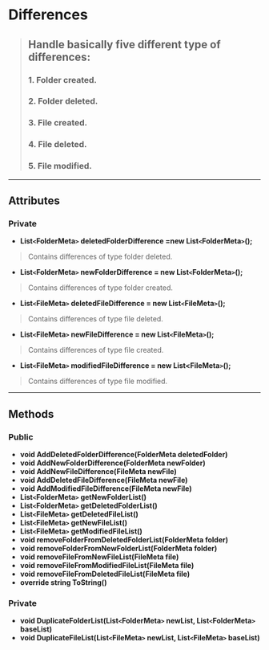 # Differences #
> ## Handle basically five different type of differences: ##
> ### 1. Folder created. ###
> ### 2. Folder deleted. ###
> ### 3. File created. ###
> ### 4. File deleted. ###
> ### 5. File modified. ###

---

## Attributes ##
### Private ###
  * **List`<`FolderMeta`>` deletedFolderDifference =new List`<`FolderMeta`>`();**
> Contains differences of type folder deleted.
  * **List`<`FolderMeta`>` newFolderDifference = new List`<`FolderMeta`>`();**
> Contains differences of type folder created.
  * **List`<`FileMeta`>` deletedFileDifference = new List`<`FileMeta`>`();**
> Contains differences of type file deleted.
  * **List`<`FileMeta`>` newFileDifference = new List`<`FileMeta`>`();**
> Contains differences of type file created.
  * **List`<`FileMeta`>` modifiedFileDifference = new List<FileMeta`>`();**
> Contains differences of type file modified.

---

## Methods ##
### Public ###
  * **void AddDeletedFolderDifference(FolderMeta deletedFolder)**
  * **void AddNewFolderDifference(FolderMeta newFolder)**
  * **void AddNewFileDifference(FileMeta newFile)**
  * **void AddDeletedFileDifference(FileMeta newFile)**
  * **void AddModifiedFileDifference(FileMeta newFile)**
  * **List`<`FolderMeta`>` getNewFolderList()**
  * **List`<`FolderMeta`>` getDeletedFolderList()**
  * **List`<`FileMeta`>` getDeletedFileList()**
  * **List`<`FileMeta`>` getNewFileList()**
  * **List`<`FileMeta`>` getModifiedFileList()**
  * **void removeFolderFromDeletedFolderList(FolderMeta folder)**
  * **void removeFolderFromNewFolderList(FolderMeta folder)**
  * **void removeFileFromNewFileList(FileMeta file)**
  * **void removeFileFromModifiedFileList(FileMeta file)**
  * **void removeFileFromDeletedFileList(FileMeta file)**
  * **override string ToString()**
### Private ###
  * **void DuplicateFolderList(List`<`FolderMeta`>` newList, List`<`FolderMeta`>` baseList)**
  * **void DuplicateFileList(List`<`FileMeta`>` newList, List`<`FileMeta`>` baseList)**